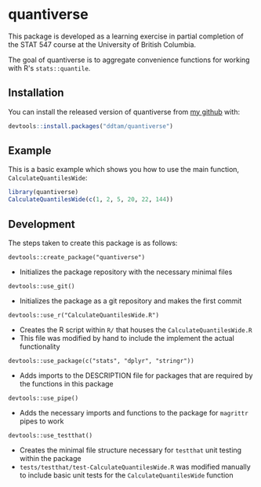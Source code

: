 
# quantiverse

<!-- badges: start -->
<!-- badges: end -->

This package is developed as a learning exercise in partial completion of the STAT 547 course at the University of British Columbia.

The goal of quantiverse is to aggregate convenience functions for working with R's `stats::quantile`.

## Installation

You can install the released version of quantiverse from [my github](https://github.com/ddtam) with:

``` r
devtools::install.packages("ddtam/quantiverse")
```

## Example

This is a basic example which shows you how to use the main function, `CalculateQuantilesWide`:

``` r
library(quantiverse)
CalculateQuantilesWide(c(1, 2, 5, 20, 22, 144))
```

## Development

The steps taken to create this package is as follows:

`devtools::create_package("quantiverse")`

- Initializes the package repository with the necessary minimal files

`devtools::use_git()`

- Initializes the package as a git repository and makes the first commit

`devtools::use_r("CalculateQuantilesWide.R")`

- Creates the R script within `R/` that houses the `CalculateQuantilesWide.R`
- This file was modified by hand to include the implement the actual functionality

`devtools::use_package(c("stats", "dplyr", "stringr"))`

- Adds imports to the DESCRIPTION file for packages that are required by the functions in this package

`devtools::use_pipe()`

- Adds the necessary imports and functions to the package for `magrittr` pipes to work

`devtools::use_testthat()`

- Creates the minimal file structure necessary for `testthat` unit testing within the package
- `tests/testthat/test-CalculateQuantilesWide.R` was modified manually to include basic unit tests for the `CalculateQuantilesWide` function
